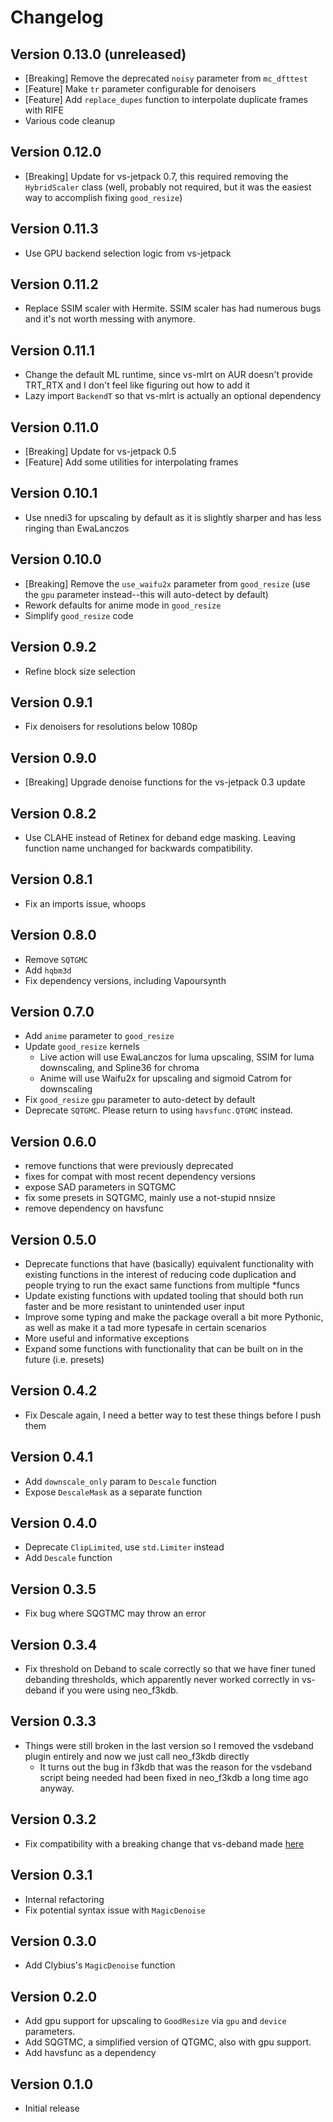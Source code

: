 # Changelog

## Version 0.13.0 (unreleased)

- [Breaking] Remove the deprecated `noisy` parameter from `mc_dfttest`
- [Feature] Make `tr` parameter configurable for denoisers
- [Feature] Add `replace_dupes` function to interpolate duplicate frames with RIFE
- Various code cleanup

## Version 0.12.0

- [Breaking] Update for vs-jetpack 0.7, this required removing the `HybridScaler` class (well, probably not required, but it was the easiest way to accomplish fixing `good_resize`)

## Version 0.11.3

- Use GPU backend selection logic from vs-jetpack

## Version 0.11.2

- Replace SSIM scaler with Hermite. SSIM scaler has had numerous bugs and it's not worth messing with anymore.

## Version 0.11.1

- Change the default ML runtime, since vs-mlrt on AUR doesn't provide TRT_RTX and I don't feel like figuring out how to add it
- Lazy import `BackendT` so that vs-mlrt is actually an optional dependency

## Version 0.11.0

- [Breaking] Update for vs-jetpack 0.5
- [Feature] Add some utilities for interpolating frames

## Version 0.10.1

- Use nnedi3 for upscaling by default as it is slightly sharper and has less ringing than EwaLanczos

## Version 0.10.0

- [Breaking] Remove the `use_waifu2x` parameter from `good_resize` (use the `gpu` parameter instead--this will auto-detect by default)
- Rework defaults for anime mode in `good_resize`
- Simplify `good_resize` code

## Version 0.9.2

- Refine block size selection

## Version 0.9.1

- Fix denoisers for resolutions below 1080p

## Version 0.9.0

- [Breaking] Upgrade denoise functions for the vs-jetpack 0.3 update

## Version 0.8.2

- Use CLAHE instead of Retinex for deband edge masking. Leaving function name unchanged for backwards compatibility.

## Version 0.8.1

- Fix an imports issue, whoops

## Version 0.8.0

- Remove `SQTGMC`
- Add `hqbm3d`
- Fix dependency versions, including Vapoursynth

## Version 0.7.0

- Add `anime` parameter to `good_resize`
- Update `good_resize` kernels
  - Live action will use EwaLanczos for luma upscaling, SSIM for luma downscaling, and Spline36 for chroma
  - Anime will use Waifu2x for upscaling and sigmoid Catrom for downscaling
- Fix `good_resize` `gpu` parameter to auto-detect by default
- Deprecate `SQTGMC`. Please return to using `havsfunc.QTGMC` instead.

## Version 0.6.0

- remove functions that were previously deprecated
- fixes for compat with most recent dependency versions
- expose SAD parameters in SQTGMC
- fix some presets in SQTGMC, mainly use a not-stupid nnsize
- remove dependency on havsfunc

## Version 0.5.0

- Deprecate functions that have (basically) equivalent functionality with existing functions in the interest of reducing code duplication and people trying to run the exact same functions from multiple \*funcs
- Update existing functions with updated tooling that should both run faster and be more resistant to unintended user input
- Improve some typing and make the package overall a bit more Pythonic, as well as make it a tad more typesafe in certain scenarios
- More useful and informative exceptions
- Expand some functions with functionality that can be built on in the future (i.e. presets)

## Version 0.4.2

- Fix Descale again, I need a better way to test these things before I push them

## Version 0.4.1

- Add `downscale_only` param to `Descale` function
- Expose `DescaleMask` as a separate function

## Version 0.4.0

- Deprecate `ClipLimited`, use `std.Limiter` instead
- Add `Descale` function

## Version 0.3.5

- Fix bug where SQGTMC may throw an error

## Version 0.3.4

- Fix threshold on Deband to scale correctly so that we have finer tuned debanding thresholds, which apparently never worked correctly in vs-deband if you were using neo_f3kdb.

## Version 0.3.3

- Things were still broken in the last version so I removed the vsdeband plugin entirely and now we just call neo_f3kdb directly
  - It turns out the bug in f3kdb that was the reason for the vsdeband script being needed had been fixed in neo_f3kdb a long time ago anyway.

## Version 0.3.2

- Fix compatibility with a breaking change that vs-deband made [here](https://github.com/Irrational-Encoding-Wizardry/vs-deband/commit/f9a9a9b3fed8319e0ec4c2237e6f9cd215b61619)

## Version 0.3.1

- Internal refactoring
- Fix potential syntax issue with `MagicDenoise`

## Version 0.3.0

- Add Clybius's `MagicDenoise` function

## Version 0.2.0

- Add gpu support for upscaling to `GoodResize` via `gpu` and `device` parameters.
- Add SQGTMC, a simplified version of QTGMC, also with gpu support.
- Add havsfunc as a dependency

## Version 0.1.0

- Initial release
